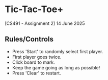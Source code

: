 # Tic-Tac-Toe+
[CS491 - Assignment 2] 14 June 2025

## Rules/Controls
- Press 'Start' to randomly select first player.
- First player goes twice.
- Click board to mark.
- Keep the game going as long as possible!
- Press 'Clear' to restart.
